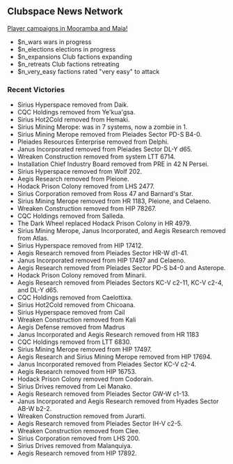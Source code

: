 
## Clubspace News Network

[Player campaigns in Mooramba and Maia!](https://discord.gg/PdaCsRA)

* $n_wars wars in progress
* $n_elections elections in progress
* $n_expansions Club factions expanding
* $n_retreats Club factions retreating
* $n_very_easy factions rated "very easy" to attack

### Recent Victories

* Sirius Hyperspace removed from Daik.
* CQC Holdings removed from Ye'kua'gsa.
* Sirius Hot2Cold removed from Hemaki.
* Sirius Mining Merope: was in 7 systems, now a zombie in 1.
* Sirius Mining Merope removed from Pleiades Sector PD-S B4-0.
* Pleiades Resources Enterprise removed from Delphi.
* Janus Incorporated removed from Pleiades Sector DL-Y d65.
* Wreaken Construction removed from system LTT 6714.
* Installation Chief Industry Board removed from PRE in 42 N Persei.
* Sirius Hyperspace removed from Wolf 202.
* Aegis Research removed from Pleione.
* Hodack Prison Colony removed from LHS 2477.
* Sirius Corporation removed from Ross 47 and Barnard's Star.
* Sirius Mining Merope removed from HR 1183, Pleione, and Celaeno.
* Wreaken Construction removed from HIP 78267.
* CQC Holdings removed from Salleda.
* The Dark Wheel replaced Hodack Prison Colony in HR 4979.
* Sirius Mining Merope, Janus Incorporated, and Aegis Research removed from Atlas.
* Sirius Hyperspace removed from HIP 17412.
* Aegis Research removed from Pleiades Sector HR-W d1-41.
* Janus Incorporated removed from HIP 17497 and Celaeno.
* Aegis Research removed from Pleiades Sector PD-S b4-0 and Asterope.
* Hodack Prison Colony removed from Minarii.
* Aegis Research removed from Pleiades Sectors KC-V c2-11, KC-V c2-4, and DL-Y d65.
* CQC Holdings removed from Caelottixa.
* Sirius Hot2Cold removed from Chicoana.
* Sirius Hyperspace removed from Cail
* Wreaken Construction removed from Kali
* Aegis Defense removed from Madrus
* Janus Incorporated and Aegis Research removed from HR 1183
* CQC Holdings removed from LTT 6830.
* Sirius Mining Merope removed from HIP 17497.
* Aegis Research and Sirius Mining Merope removed from HIP 17694.
* Janus Incorporated removed from Pleiades Sector KC-V c2-4.
* Aegis Research removed from HIP 16753.
* Hodack Prison Colony removed from Codorain.
* Sirius Drives removed from Lei Manako.
* Aegis Research removed from Pleiades Sector GW-W c1-13.
* Janus Incorporated and Aegis Research removed from Hyades Sector AB-W b2-2.
* Wreaken Construction removed from Jurarti.
* Aegis Research removed from Pleiades Sector IH-V c2-5.
* Wreaken Construction removed from Clee.
* Sirius Corporation removed from LHS 200.
* Sirius Drives removed from Malanquiya.
* Aegis Research removed from HIP 17892.


